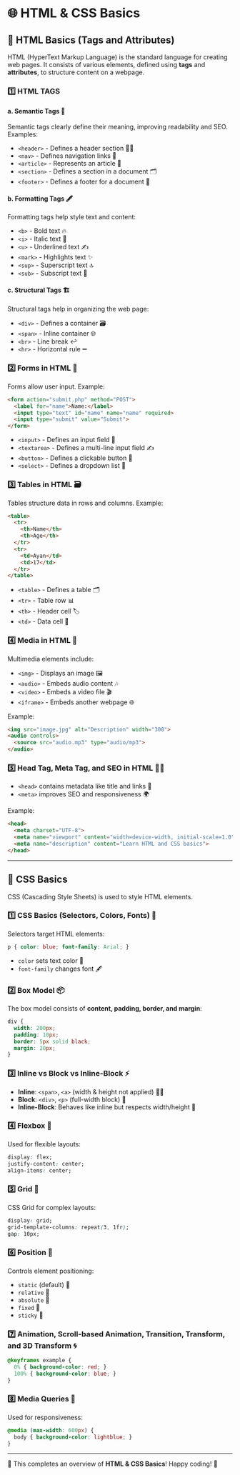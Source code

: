 # 🌐 HTML & CSS Basics

## 📝 HTML Basics (Tags and Attributes)

HTML (HyperText Markup Language) is the standard language for creating web pages. It consists of various elements, defined using **tags** and **attributes**, to structure content on a webpage.

### 1️⃣ **HTML TAGS**

#### a. **Semantic Tags** 🧠
Semantic tags clearly define their meaning, improving readability and SEO. Examples:
- `<header>` - Defines a header section 🧑‍💻
- `<nav>` - Defines navigation links 🧭
- `<article>` - Represents an article 📄
- `<section>` - Defines a section in a document 🗂️
- `<footer>` - Defines a footer for a document 📜

#### b. **Formatting Tags** 🖋️
Formatting tags help style text and content:
- `<b>` - Bold text 🔥
- `<i>` - Italic text 🎨
- `<u>` - Underlined text ✍️
- `<mark>` - Highlights text ✨
- `<sup>` - Superscript text 🔝
- `<sub>` - Subscript text 🔻

#### c. **Structural Tags** 🏗️
Structural tags help in organizing the web page:
- `<div>` - Defines a container 🗃️
- `<span>` - Inline container 🌐
- `<br>` - Line break ↩️
- `<hr>` - Horizontal rule ➖

### 2️⃣ **Forms in HTML** 📝

Forms allow user input. Example:
```html
<form action="submit.php" method="POST">
  <label for="name">Name:</label>
  <input type="text" id="name" name="name" required>
  <input type="submit" value="Submit">
</form>
```
- `<input>` - Defines an input field 🔲
- `<textarea>` - Defines a multi-line input field ✍️
- `<button>` - Defines a clickable button 🔘
- `<select>` - Defines a dropdown list 🔽

### 3️⃣ **Tables in HTML** 🗃️

Tables structure data in rows and columns. Example:
```html
<table>
  <tr>
    <th>Name</th>
    <th>Age</th>
  </tr>
  <tr>
    <td>Ayan</td>
    <td>17</td>
  </tr>
</table>
```
- `<table>` - Defines a table 🗂️
- `<tr>` - Table row 📊
- `<th>` - Header cell 🏷️
- `<td>` - Data cell 📝

### 4️⃣ **Media in HTML** 🎥

Multimedia elements include:
- `<img>` - Displays an image 🖼️
- `<audio>` - Embeds audio content 🎶
- `<video>` - Embeds a video file 🎬
- `<iframe>` - Embeds another webpage 🌐

Example:
```html
<img src="image.jpg" alt="Description" width="300">
<audio controls>
  <source src="audio.mp3" type="audio/mp3">
</audio>
```

### 5️⃣ **Head Tag, Meta Tag, and SEO in HTML** 🧑‍💻

- `<head>` contains metadata like title and links 🔑
- `<meta>` improves SEO and responsiveness 🌍

Example:
```html
<head>
  <meta charset="UTF-8">
  <meta name="viewport" content="width=device-width, initial-scale=1.0">
  <meta name="description" content="Learn HTML and CSS basics">
</head>
```

---

## 🎨 CSS Basics

CSS (Cascading Style Sheets) is used to style HTML elements.

### 1️⃣ **CSS Basics (Selectors, Colors, Fonts)** 🎨

Selectors target HTML elements:
```css
p { color: blue; font-family: Arial; }
```
- `color` sets text color 🎨
- `font-family` changes font 🖋️

### 2️⃣ **Box Model** 📦
The box model consists of **content, padding, border, and margin**:
```css
div {
  width: 200px;
  padding: 10px;
  border: 5px solid black;
  margin: 20px;
}
```

### 3️⃣ **Inline vs Block vs Inline-Block** ⚡

- **Inline**: `<span>`, `<a>` (width & height not applied) 🧑‍💻
- **Block**: `<div>`, `<p>` (full-width block) 🚀
- **Inline-Block**: Behaves like inline but respects width/height 🔲

### 4️⃣ **Flexbox** 💪

Used for flexible layouts:
```css
display: flex;
justify-content: center;
align-items: center;
```

### 5️⃣ **Grid** 🧱

CSS Grid for complex layouts:
```css
display: grid;
grid-template-columns: repeat(3, 1fr);
gap: 10px;
```

### 6️⃣ **Position** 📍

Controls element positioning:
- `static` (default) 📍
- `relative` 🔄
- `absolute` 📏
- `fixed` 📌
- `sticky` 🧷

### 7️⃣ **Animation, Scroll-based Animation, Transition, Transform, and 3D Transform** 🌀

```css
@keyframes example {
  0% { background-color: red; }
  100% { background-color: blue; }
}
```

### 8️⃣ **Media Queries** 📱

Used for responsiveness:
```css
@media (max-width: 600px) {
  body { background-color: lightblue; }
}
```

---

🎉 This completes an overview of **HTML & CSS Basics**! Happy coding! 🚀
